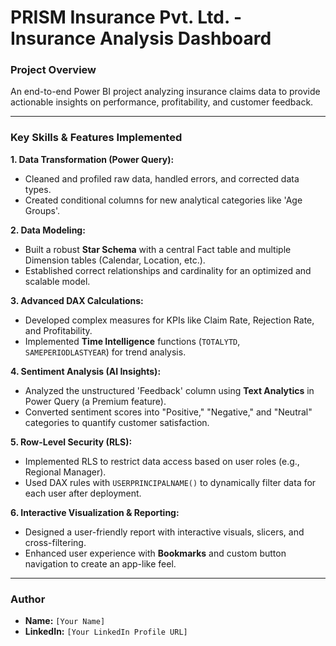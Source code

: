 # PRISM Insurance Pvt. Ltd. - Insurance Analysis Dashboard

### Project Overview
An end-to-end Power BI project analyzing insurance claims data to provide actionable insights on performance, profitability, and customer feedback.



---

### Key Skills & Features Implemented

**1. Data Transformation (Power Query):**
* Cleaned and profiled raw data, handled errors, and corrected data types.
* Created conditional columns for new analytical categories like 'Age Groups'.

**2. Data Modeling:**
* Built a robust **Star Schema** with a central Fact table and multiple Dimension tables (Calendar, Location, etc.).
* Established correct relationships and cardinality for an optimized and scalable model.

**3. Advanced DAX Calculations:**
* Developed complex measures for KPIs like Claim Rate, Rejection Rate, and Profitability.
* Implemented **Time Intelligence** functions (`TOTALYTD`, `SAMEPERIODLASTYEAR`) for trend analysis.

**4. Sentiment Analysis (AI Insights):**
* Analyzed the unstructured 'Feedback' column using **Text Analytics** in Power Query (a Premium feature).
* Converted sentiment scores into "Positive," "Negative," and "Neutral" categories to quantify customer satisfaction.

**5. Row-Level Security (RLS):**
* Implemented RLS to restrict data access based on user roles (e.g., Regional Manager).
* Used DAX rules with `USERPRINCIPALNAME()` to dynamically filter data for each user after deployment.

**6. Interactive Visualization & Reporting:**
* Designed a user-friendly report with interactive visuals, slicers, and cross-filtering.
* Enhanced user experience with **Bookmarks** and custom button navigation to create an app-like feel.

---

### Author
* **Name:** `[Your Name]`
* **LinkedIn:** `[Your LinkedIn Profile URL]`
